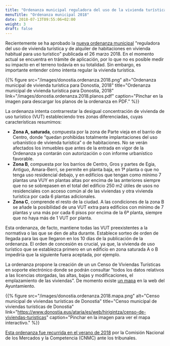 ```yaml
---
title: "Ordenanza municipal reguladora del uso de la vivienda turística"
menuTitle: "Ordenanza municipal 2018"
date: 2018-07-13T09:55:06+02:00
weight: 3
draft: false
---
```


Recientemente se ha aprobado la [nueva ordenanza municipal](http://www.donostia.eus/secretaria/normunicipal.nsf/vListadoId/2959C36F10AAD2B8C125825C0040055F/$file/Etxebizitzaturistikoak.pdf) "reguladora del uso de vivienda turística y de alquiler de habitaciones en vivienda habitual para uso turístico" publicada el 26 marzo 2018. En el momento actual se encuentra en trámite de aplicación, por lo que no es posible medir su impacto en el terreno todavía en su totalidad. Sin embargo, es importante entender cómo intenta regular la vivienda turística.

{{% figure src="/images/donostia.ordenanza.2018.png" alt="Ordenanza municipal de vivienda turística para Donostia, 2018" title="Ordenanza municipal de vivienda turística para Donostia, 2018" link="/images/donostia.ordenanza.2018.planos.pdf" caption="Pinchar en la imagen para descargar los planos de la ordenanza en PDF." %}}

La ordenanza intenta contrarrestar la desigual concentración de vivienda de uso turístico (VUT) estableciendo tres zonas diferenciadas, cuyas características resumimos:

+ **Zona A, saturada**, compuesta por la zona de Parte vieja en el barrio de Centro, donde “quedan prohibidas totalmente implantaciones del uso urbanístico de vivienda turística” o de habitaciones. No se verán afectados los inmuebles que antes de la entrada en vigor de la Ordenanza ya contarán con autorización o con informe urbanístico favorable.
+ **Zona B**, compuesta por los barrios de Centro, Gros y partes de Egia, Antiguo, Amara-Berri, se permite en planta baja, en 1ª planta o que no tenga uso residencial debajo, y en edificios que tengan como mínimo 7 plantas una VUY en plantas altas por encima de las anteriores siempre que no se sobrepasen en el total del edificio 250 m2 útiles de usos no residenciales con acceso común al de las viviendas y otra vivienda turística por cada 6 plantas adicionales.
+ **Zona C**, comprende el resto de la ciudad. A las condiciones de la zona B se añade la posibilidad de una VUT extra para edificios con mínimo de 7 plantas y una más por cada 6 pisos por encima de la 6ª planta, siempre que no haya más de 1 VUT por planta.

Esta ordenanza, de facto, mantiene todas las VUT preexistentes a la normativa o las que se den de alta durante. Establece sorteo de orden de llegada para las que llegaron en los 10 días de la publicación de la ordenanza. El orden de concesión es crucial, ya que, la vivienda de uso turístico que se establezca primero en un edificio en zona saturada A o B impediría que la siguiente fuera aceptada, por ejemplo.

La ordenanza propone la creación de un un Censo de Viviendas Turísticas en soporte electrónico donde se podrán consultar "todos los datos relativos a las licencias otorgadas, las altas, bajas y modificaciones, el emplazamiento de las viviendas". De momento existe [un mapa](https://www.donostia.eus/ataria/es/web/hirigintza/censo-de-viviendas-turisticas) en la web del Ayuntamiento.

{{% figure src="/images/donostia.ordenanza.2018.mapa.png" alt="Censo municipal de viviendas turísticas de Donostia" title="Censo municipal de viviendas turísticas de Donostia" link="https://www.donostia.eus/ataria/es/web/hirigintza/censo-de-viviendas-turisticas" caption="Pinchar en la imagen para ver el mapa interactivo." %}}

[Esta ordenanza fue recurrida en el verano de 2018](https://www.europapress.es/euskadi/noticia-cnmc-recurre-normativa-urbanistica-pisos-turisticos-bilbao-san-sebastian-porque-no-protege-ciudadanos-20180807122225.html) por la Comisión Nacional de los Mercados y la Competencia (CNMC) ante los tribunales.
